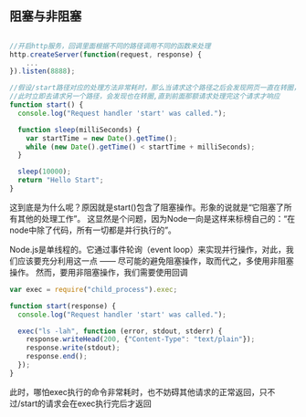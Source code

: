## 阻塞与非阻塞
```javascript

//开启http服务，回调里面根据不同的路径调用不同的函数来处理
http.createServer(function(request, response) {
	...
}).listen(8888);

//假设/start路径对应的处理方法非常耗时，那么当请求这个路径之后会发现网页一直在转圈，
//此时立即去请求另一个路径，会发现也在转圈,直到前面那额请求处理完这个请求才响应
function start() {
  console.log("Request handler 'start' was called.");

  function sleep(milliSeconds) {
    var startTime = new Date().getTime();
    while (new Date().getTime() < startTime + milliSeconds);
  }

  sleep(10000);
  return "Hello Start";
}
```

这到底是为什么呢？原因就是start()包含了阻塞操作。形象的说就是“它阻塞了所有其他的处理工作”。
这显然是个问题，因为Node一向是这样来标榜自己的：“在node中除了代码，所有一切都是并行执行的”。

Node.js是单线程的。它通过事件轮询（event loop）来实现并行操作，对此，我们应该要充分利用这一点 —— 尽可能的避免阻塞操作，取而代之，多使用非阻塞操作。 然而，要用非阻塞操作，我们需要使用回调
```javascript
var exec = require("child_process").exec;

function start(response) {
  console.log("Request handler 'start' was called.");

  exec("ls -lah", function (error, stdout, stderr) {
    response.writeHead(200, {"Content-Type": "text/plain"});
    response.write(stdout);
    response.end();
  });
}
```
此时，哪怕exec执行的命令非常耗时，也不妨碍其他请求的正常返回，只不过/start的请求会在exec执行完后才返回
